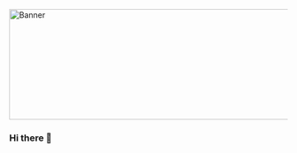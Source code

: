 <img width="1134" height="200" alt="Banner" src="https://github.com/H1V35/H1V35/assets/58390134/86d9d34b-c1c2-4cc2-a723-1f83dc33ed7c">

### Hi there 👋

<!--
**H1V35/H1V35** is a ✨ _special_ ✨ repository because its `README.md` (this file) appears on your GitHub profile.

Here are some ideas to get you started:

- 🔭 I’m currently working on ...
- 🌱 I’m currently learning ...
- 👯 I’m looking to collaborate on ...
- 🤔 I’m looking for help with ...
- 💬 Ask me about ...
- 📫 How to reach me: ...
- 😄 Pronouns: ...
- ⚡ Fun fact: ...
-->
